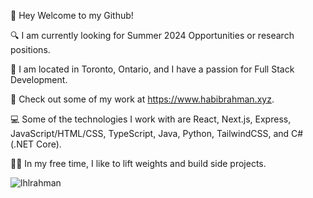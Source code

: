 👋 Hey Welcome to my Github!

🔍 I am currently looking for Summer 2024 Opportunities or research positions.

🌆 I am located in Toronto, Ontario, and I have a passion for Full Stack Development.

🔗 Check out some of my work at https://www.habibrahman.xyz.

💻 Some of the technologies I work with are React, Next.js, Express, JavaScript/HTML/CSS, TypeScript, Java, Python, TailwindCSS, and C# (.NET Core).

🏋️‍♂️ In my free time, I like to lift weights and build side projects.

<p><img align="center" src="https://github-readme-stats.vercel.app/api/top-langs?username=lhlrahman&show_icons=true&locale=en&layout=compact" alt="lhlrahman" /></p>
